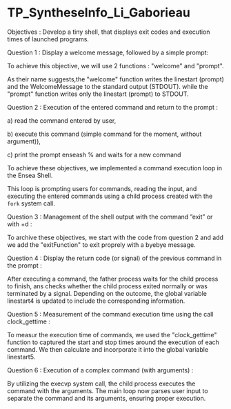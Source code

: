 # TP_SyntheseInfo_Li_Gaborieau

Objectives : Develop a tiny shell, that displays exit codes and execution times of launched programs.

Question 1 : 
Display a welcome message, followed by a simple prompt: 

To achieve this objective, we will use 2 functions : "welcome" and "prompt". 

As their name suggests,the "welcome" function writes the linestart (prompt) and the WelcomeMessage to the standard output (STDOUT). while the "prompt" function writes only the linestart (prompt) to STDOUT. 


Question 2 : Execution of the entered command and return to the prompt : 

a) read the command entered by user,

b) execute this command (simple command for the moment, without argument)), 

c) print the prompt enseash % and waits for a new command


To achieve these objectives, we implemented a command execution loop in the Ensea Shell. 

This loop is prompting users for commands, reading the input, and executing the entered commands using a child process created with the `fork` system call. 


Question 3 : Management of the shell output with the command ”exit” or with <ctrl>+d : 

To archive these objectives, we start with the code from question 2 and add we add the "exitFunction" to exit proprely with a byebye message. 


Question 4 : Display the return code (or signal) of the previous command in the prompt :

After executing a command, the father process waits for the child process to finish, ans checks whether the child process exited normally or was terminated by a signal. 
Depending on the outcome, the global variable linestart4 is updated to include the corresponding information.


Question 5 : Measurement of the command execution time using the call clock_gettime :

To measur the execution time of commands, we used the "clock_gettime" function to captured the start and stop times around the execution of each command. 
We then calculate and incorporate it into the global variable linestart5. 


Question 6 : Execution of a complex command (with arguments) : 

By utilizing the execvp system call, the child process executes the command with the arguments. 
The main loop now parses user input to separate the command and its arguments, ensuring proper execution. 




